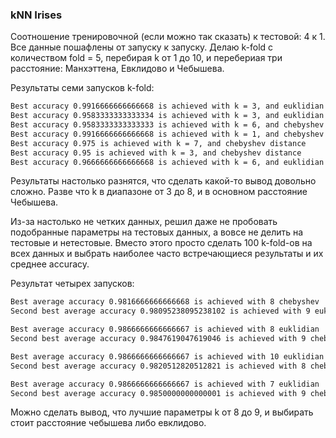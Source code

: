 ### kNN Irises

Соотношение тренировочной (если можно так сказать) к тестовой: 4 к 1. Все данные пошафлены от запуску к запуску. Делаю k-fold с количеством fold = 5, перебирая k от 1 до 10, и перебериая три расстояние: Манхэттена, Евклидово и Чебышева.

Результаты семи запусков k-fold:

```bash
Best accuracy 0.9916666666666668 is achieved with k = 3, and euklidian distance
Best accuracy 0.9583333333333334 is achieved with k = 3, and euklidian distance
Best accuracy 0.9583333333333333 is achieved with k = 6, and chebyshev distance
Best accuracy 0.9916666666666668 is achieved with k = 1, and chebyshev distance
Best accuracy 0.975 is achieved with k = 7, and chebyshev distance
Best accuracy 0.95 is achieved with k = 3, and chebyshev distance
Best accuracy 0.9666666666666668 is achieved with k = 6, and euklidian distance
```

Результаты настолько разнятся, что сделать какой-то вывод довольно сложно. Разве что k в диапазоне от 3 до 8, и в основном расстояние Чебышева. 

Из-за настолько не четких данных, решил даже не пробовать подобранные параметры на тестовых данных, а вовсе не делить на тестовые и нетестовые. Вместо этого просто сделать 100 k-fold-ов на всех данных и выбрать наиболее часто встречающиеся результаты и их среднее accuracy.

Результат четырех запусков:

```bash
Best average accuracy 0.9816666666666668 is achieved with 8 chebyshev
Second best average accuracy 0.98095238095238102 is achieved with 9 euklidian

Best average accuracy 0.9866666666666667 is achieved with 8 euklidian
Second best average accuracy 0.9847619047619046 is achieved with 9 chebyshev

Best average accuracy 0.9866666666666667 is achieved with 10 euklidian
Second best average accuracy 0.9820512820512821 is achieved with 8 chebyshev

Best average accuracy 0.9866666666666667 is achieved with 7 euklidian
Second best average accuracy 0.9850000000000001 is achieved with 9 chebyshev
```

Можно сделать вывод, что лучшие параметры k от 8 до 9, и выбирать стоит расстояние чебышева либо евклидово.
